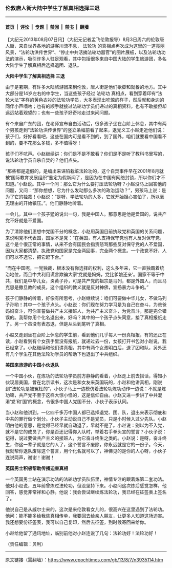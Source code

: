 ### 伦敦唐人街大陆中学生了解真相选择三退

---

#### [首页](../../../..?n3935114) &nbsp;|&nbsp; [评论](../../../../../epoch-comment?n3935114) &nbsp;|&nbsp; [专题](../../../../../epoch-special?n3935114) &nbsp;|&nbsp; [禁闻](../../../../../epoch-news?n3935114) &nbsp;|&nbsp; [禁书](../../../../../books?n3935114) &nbsp;|&nbsp; [翻墙](https://github.com/gfw-breaker/nogfw/blob/master/README.md?n3935114)


<div class="post_content" id="artbody" itemprop="articleBody">
 <!-- article content begin -->
 <p>
  【大纪元2013年08月07日讯】（大纪元记者孟飞伦敦报导）8月3日周六的伦敦唐人街，来自世界各地的游客川流不息，
  <ok href="https://www.epochtimes.com/gb/tag/%E6%B3%95%E8%BD%AE%E5%8A%9F.html">
   法轮功
  </ok>
  的真相点再次成为这里的一道亮丽风景，“法轮功洪传世界”、“停止中共活摘法轮功器官”的图片展板，以及法轮功功法的演示，吸引许多人驻足观看，其中包括很多来自中国大陆的学生旅游团，多名大陆学生了解真相后选择退团、退队。
 </p>
 <p>
  <b>
   大陆中学生了解真相选择
   <ok href="https://www.epochtimes.com/gb/tag/%E4%B8%89%E9%80%80.html">
    三退
   </ok>
  </b>
 </p>
 <p>
  由于是暑期，有许多大陆旅游团来到伦敦，唐人街是他们歇脚和就餐的地方。其中大部分是14岁左右的中学生，当这些孩子经过
  <ok href="https://www.epochtimes.com/gb/tag/%E6%B3%95%E8%BD%AE%E5%8A%9F.html">
   法轮功
  </ok>
  真相点，看到穿着印有“法轮大法”字样的黄色衣衫的法轮功学员，大多表现出吃惊的样子，然后就和身边的同伴小声嘀咕；也有的顺手就接过法轮功学员们递过的真相资料，也有不敢接但却远远站着观望的；也有一些孩子好奇地走过来问问题。
 </p>
 <p>
  有个来自广东的团，在老师宣布自由活动后，很多孩子坐在台阶上休息，其中有两个男孩走到“法轮功洪传世界”的竖立条幅前看了起来，退党义工小赵走近他们说：孩子们，好好看看吧，这些在国内可是看不到的，到了国外，咱们就要看中国看不到的，要不花那么多钱，多不值得呀！
 </p>
 <p>
  孩子们不吭声。小赵继续讲：你们是不是不敢看？你们是不是听了教科书里写的，说法轮功学员自杀自焚的？他们点头。
 </p>
 <p>
  “那些都是造假的，是编出来诬陷栽赃法轮功的，这个自焚事件早在2001年8月就被‘国际教育发展组织”鉴定为假新闻了，是因为在中国有网络封锁，所以你们才不知道。”小赵说。其中一个问：那么它为什么要打压法轮功呀？小赵没马上回答他的问题，又问：“那你想想，它为什么发动那么多次的政治运动？”，男孩马上说：是为了它的独裁！小赵说：“是呀，学法轮功的人多，它就开始担心害怕了，所以毫无理由的开始镇压。”。他们静静地听着。
 </p>
 <p>
  一会儿，其中一个孩子猛的说出一句，我是中国人。那意思是他是爱国的，说共产党不好就是不爱国。
 </p>
 <p>
  为了清除他们思想中党国不分的概念，小赵用英国目前执政党和英国的关系问题，来说明党不代表国，国家不是党：“在英国，有人支持保守党也有人反对保守党，这个是个很正常的事情，从来不会有国民会指责怒骂那些反对保守党的人不爱国，因为大家都清楚，执政党和国家是完全两回事，完全两个概念。一个政党不好，人们可以不选它，把它赶下台。”
 </p>
 <p>
  “而在中国呢，一党独裁，根本没有你选择的权利，这么多年来，它一直独霸着统治地位，而且中共利用谎言欺骗大家‘党就是妈妈，党比爹娘还亲’。国家不等于中共，我们是中华儿女，炎黄子孙，可是共产党的祖宗是马列，都是外国人，而且马克思是撒旦教的成员，这个组织的教义就是反对神佛，宣扬暴力斗争的。”
 </p>
 <p>
  孩子们静静的听着，好像有所思考，小赵继续说：咱们可要做中华儿女，不做马列子孙哟！其中一个孩子点头。小赵说：你们现在努力学习是为自己在奋斗，为爸爸妈妈奋斗，可你宣誓做共产主义接班人，为共产主义奋斗，为党奋斗，那是完全错误的。我帮你用个化名退出来，好吗？其中的一个孩子点头同意，接了真相报纸走了。另一个虽没有表态退，但是从头到尾听了真相。
 </p>
 <p>
  小赵又走到坐在台阶上休息的学生前，看到他们几乎每人一份真相报，有的还正在读，小赵看到有个女孩手里没有报纸，就递过去一份，女孩打开书包对小赵说，我已经拿了。小赵继续和他们讲真相，其中有两个女孩明白后，退了团和队，另外还有几个学生在其他法轮功学员的帮助下也退出了中共组织。
 </p>
 <p>
  <b>
   美国来旅游的中国小伙退队
  </b>
 </p>
 <p>
  一个中国小伙，在炼功的法轮功学员前方静静的看着，小赵走上前去搭话，得知小伙现居美国，曾在北京读书，这次是和女友来英国玩的，小赵和他讲真相，刚说到“法轮功是被冤枉的”，小伙子马上一边模仿着法轮功炼功动作一边说：不就是炼功嘛，共产党不至于这样大惊小怪的，这是信仰自由。小赵又进一步讲了中共混淆‘党’和‘国’的概念，令很多中国人党国不分，小伙子表示认同。
 </p>
 <p>
  当小赵和他讲到，一亿四千多万中国人都已选择退党、团、队，退出来表示彻底和中共的罪行做个划分。小伙子主动说自己不是党员，只是小时候入过少先队。小赵明白他的意思，是觉得已经早就自动退了，早就不是了。小赵说：别以为不入党，就不是它的成员了，你是否还记得你入队时，举着右手拳头宣的誓言？小伙子说：记得，说过要做共产主义的接班人，为它奋斗终生之类的。小赵说：是呀，奋斗终生，你这一辈子就是它的人了，这个誓言不废除，你永远就是它的一份子。今天，我就帮你退队废除这个誓言，用个化名就可以了，神佛见的是你的人心呀，小伙子连说两声，谢谢！谢谢！
 </p>
 <p>
  <b>
   英国男士积极帮助传播迫害真相
  </b>
 </p>
 <p>
  一个英国男士站在演示功法的法轮功学员队伍里，神情专注的跟着炼第二套功法。他对小赵说，五年前曾炼过法轮功，但没坚持下来。小赵问这次炼后感觉怎样，他回答，感觉非常祥和心静。他说：我会尝试继续炼法轮功，我已经在征签表上签名了。
 </p>
 <p>
  他说自己是从威尔士来的，这次是来伦敦看女儿的，很高兴在这里遇到了法轮功。他问：能不能多给我些真相传单，我要回去给亲人朋友，让更多人知道这场迫害。我还想要份征签表，我可以自己复印，然后去征签，到时候寄回来给你。
 </p>
 <p>
  小赵给他留了通讯地址，临别前他对小赵连说了几句：法轮功好！法轮功好！
 </p>
 <p>
  （责任编辑：贝利）
 </p>
 <!-- article content end -->
 <div id="below_article_ad">
 </div>
</div>


---

原文链接（需翻墙）：https://www.epochtimes.com/gb/13/8/7/n3935114.htm